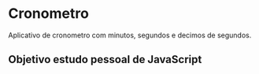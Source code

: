 # Cronometro
Aplicativo de cronometro com minutos, segundos e decimos de segundos.
## Objetivo estudo pessoal de JavaScript
